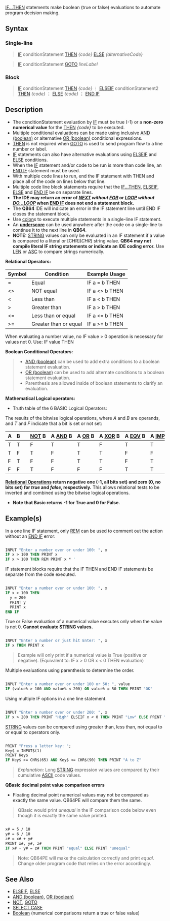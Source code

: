 [IF...THEN](IF...THEN) statements make boolean (true or false) evaluations to automate program decision making.

## Syntax

### Single-line

>  [IF](IF) conditionStatement [THEN](THEN) *{code}* [ELSE](ELSE) *{alternativeCode}*

>  [IF](IF) conditionStatement [GOTO](GOTO) *lineLabel*

### Block

> [IF](IF) conditionStatement [THEN](THEN)
>   *{code}*
>   ⋮
> [ELSEIF](ELSEIF) conditionStatement2 [THEN](THEN)
>   *{code}*
>   ⋮
> [ELSE](ELSE)
>   *{code}*
>   ⋮
> [END IF](END-IF)

## Description

* The conditionStatement evaluation by [IF](IF) must be true (-1) or a **non-zero numerical value** for the [THEN](THEN) *{code}* to be executed.
* Multiple conditional evaluations can be made using inclusive [AND (boolean)](AND-(boolean)) or alternative [OR (boolean)](OR-(boolean)) conditional expressions.
* [THEN](THEN) is not required when [GOTO](GOTO) is used to send program flow to a line number or label.
* [IF](IF) statements can also have alternative evaluations using [ELSEIF](ELSEIF) and [ELSE](ELSE) conditions. 
* When the [IF](IF) statement and/or code to be run is more than code line, an [END IF](END-IF) statement must be used.
* With multiple code lines to run, end the IF statement with THEN and place all of the code on lines below that line.
* Multiple code line block statements require that the [IF...THEN](IF...THEN), [ELSEIF](ELSEIF), [ELSE](ELSE) and [END IF](END-IF) be on separate lines.
* **The IDE may return an error of *[NEXT](NEXT) without [FOR](FOR)* or *[LOOP](LOOP) without [DO...LOOP](DO...LOOP)* when [END IF](END-IF) does not end a statement block.**
* The **QB64** IDE will indicate an error in the IF statement line until END IF closes the statement block.
* Use [colon](colon)s to execute multiple statements in a single-line IF statement.
* An **[underscore](underscore)** can be used anywhere after the code on a single-line to continue it to the next line in **QB64**.
* **NOTE:** [STRING](STRING) values can only be evaluated in an IF statement if a value is compared to a literal or [CHR$](CHR$) string value. **QB64 may not compile literal IF string statements or indicate an IDE coding error.** Use [LEN](LEN) or [ASC](ASC) to compare strings numerically.

**Relational Operators:**

| Symbol | Condition | Example Usage |
| -- | -- | -- |
| = | Equal | IF a = b THEN |
| <> | NOT equal | IF a <> b THEN |
| < | Less than | IF a < b THEN |
| > | Greater than | IF a > b THEN |
| <= | Less than or equal | IF a <= b THEN |
| >= | Greater than or equal | IF a >= b THEN |

 When evaluating a number value, no IF value > 0 operation is necessary for values not 0. Use: IF value THEN

**Boolean Conditional Operators:**

> * [AND (boolean)](AND-(boolean)) can be used to add extra conditions to a boolean statement evaluation.
> * [OR (boolean)](OR-(boolean)) can be used to add alternate conditions to a boolean statement evaluation.
> * Parenthesis are allowed inside of boolean statements to clarify an evaluation.

**Mathematical Logical operators:**

* Truth table of the 6 BASIC Logical Operators:

The results of the bitwise logical operations, where *A* and *B* are operands, and *T* and *F* indicate that a bit is set or not set:

| A | B |   | [NOT](NOT) B | A [AND](AND) B | A [OR](OR) B | A [XOR](XOR) B | A [EQV](EQV) B | A [IMP](IMP) B |
| - | - | - | - | - | - | - | - | - |
| T | T |   | F | T | T | F | T | T |
| T | F |   | T | F | T | T | F | F |
| F | T |   | F | F | T | T | F | T |
| F | F |   | T | F | F | F | T | T |

**[Relational Operations](Relational-Operations) return negative one (-1, all bits set) and zero (0, no bits set) for *true* and *false*, respectively.**
This allows relational tests to be inverted and combined using the bitwise logical operations.

* **Note that Basic returns -1 for True and 0 for False.**

## Example(s)

In a one line IF statement, only [REM](REM) can be used to comment out the action without an [END IF](END-IF) error:

```vb

INPUT "Enter a number over or under 100: ", x
IF x > 100 THEN PRINT x 
IF x > 100 THEN REM PRINT x * '

```

IF statement blocks require that the IF THEN and END IF statements be separate from the code executed.

```vb

INPUT "Enter a number over or under 100: ", x
IF x > 100 THEN
  y = 200
  PRINT y
  PRINT x
END IF 

```

True or False evaluation of a numerical value executes only when the value is not 0. **Cannot evaluate [STRING](STRING) values.**

```vb

INPUT "Enter a number or just hit Enter: ", x
IF x THEN PRINT x 

```

> Example will only print if a numerical value is True (positive or negative). (Equivalent to: IF x > 0 OR x < 0 THEN evaluation)

Multiple evaluations using parenthesis to determine the order.

```vb

INPUT "Enter a number over or under 100 or 50: ", value
IF (value% > 100 AND value% < 200) OR value% = 50 THEN PRINT "OK" 

```

Using multiple IF options in a one line statement.

```vb

INPUT "Enter a number over or under 200: ", x
IF x > 200 THEN PRINT "High" ELSEIF x < 0 THEN PRINT "Low" ELSE PRINT "OK"


```

[STRING](STRING) values can be compared using greater than, less than, not equal to or equal to operators only.

```vb

PRINT "Press a letter key: ";
Key$ = INPUT$(1)
PRINT Key$ 
IF Key$ >= CHR$(65) AND Key$ <= CHR$(90) THEN PRINT "A to Z"

```

> *Explanation:* Long [STRING](STRING) expression values are compared by their cumulative [ASCII](ASCII) code values.

**QBasic decimal point value comparison errors**
* Floating decimal point numerical values may not be compared as exactly the same value. QB64PE will compare them the same.
> QBasic would print *unequal* in the IF comparison code below even though it is exactly the same value printed.

```vb

x# = 5 / 10
y# = 6 / 10
z# = x# + y#
PRINT x#, y#, z#
IF x# + y# = z# THEN PRINT "equal" ELSE PRINT "unequal" 

```

> Note: QB64PE will make the calculation correctly and print *equal*. Change older program code that relies on the error accordingly.

## See Also

* [ELSEIF](ELSEIF), [ELSE](ELSE)
* [AND (boolean)](AND-(boolean)), [OR (boolean)](OR-(boolean)) 
* [NOT](NOT), [GOTO](GOTO)
* [SELECT CASE](SELECT-CASE)
* [Boolean](Boolean) (numerical comparisons return a true or false value)
